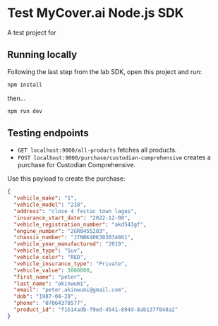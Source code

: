 # Test MyCover.ai Node.js SDK

A test project for 

## Running locally

Following the last step from the lab SDK, open this project and run:

```bash
npm install
```

then...

```bash
npm run dev
```

## Testing endpoints

- `GET localhost:9000/all-products` fetches all products.
- `POST localhost:9000/purchase/custodian-comprehensive` creates a purchase for Custodian Comprehensive.

Use this payload to create the purchase:

```json
{
  "vehicle_make": "1",
  "vehicle_model": "218",
  "address": "close 4 festac town lagos",
  "insurance_start_date": "2022-12-08",
  "vehicle_registration_number": "akd543gf",
  "engine_number": "2GR0455283",
  "chassis_number": "JTNBK40K303034861",
  "vehicle_year_manufactured": "2019",
  "vehicle_type": "Suv",
  "vehicle_color": "RED",
  "vehicle_insurance_type": "Private",
  "vehicle_value": 3000000,
  "first_name": "peter",
  "last_name": "akinwumi",
  "email": "peter.akinwumi@gmail.com",
  "dob": "1987-04-28",
  "phone": "07064378577",
  "product_id": "f1b14adb-f9ed-4541-894d-8ab137f048a2"
}
```
